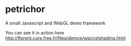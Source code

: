 # petrichor
A small Javascript and WebGL demo framework

You can see it in action here http://florent.cure.free.fr/files/demos/wip/celshading.html
